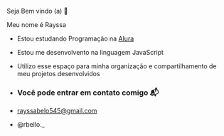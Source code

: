 Seja Bem vindo (a) 💋

Meu nome é Rayssa 

- Estou estudando Programação na [Alura](https://www.alura.com.br)
- Estou me desenvolvento na linguagem JavaScript
- Utilizo esse espaço para minha organização e compartilhamento de meu projetos desenvolvidos

- ### Você pode entrar em contato comigo 📬

- rayssabelo545@gmail.com

- @rbello._  
